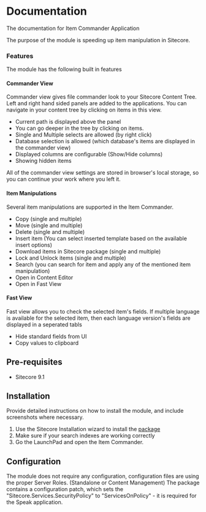 # Documentation

The documentation for Item Commander Application

The purpose of the module is speeding up item manipulation in Sitecore.

### Features
The module has the following built in features

#### Commander View
Commander view gives file commander look to your Sitecore Content Tree. Left and right hand sided panels are added to the applications. 
You can navigate in your content tree by clicking on items in this view. 
- Current path is displayed above the panel
- You can go deeper in the tree by clicking on items.
- Single and Multiple selects are allowed (by right click)
- Database selection is allowed (which database's items are displayed in the commander view)
- Displayed columns are configurable (Show/Hide columns)
- Showing hidden items

All of the commander view settings are stored in browser's local storage, so you can continue your work where you left it. 

#### Item Manipulations
Several item manipulations are supported in the Item Commander.
- Copy (single and multiple)
- Move (single and multiple)
- Delete (single and multiple)
- Insert item (You can select inserted template based on the available insert options)
- Download items in Sitecore package (single and multiple)
- Lock and Unlock items (single and multiple)
- Search (you can search for item and apply any of the mentioned item manipulation)
- Open in Content Editor
- Open in Fast View


#### Fast View
Fast view allows you to check the selected item's fields. If multiple language is available for the selected item, then each language version's fields are displayed in a seperated tabls
- Hide standard fields from UI
- Copy values to clipboard

## Pre-requisites

- Sitecore 9.1

## Installation

Provide detailed instructions on how to install the module, and include screenshots where necessary.

1. Use the Sitecore Installation wizard to install the [package](sc.package/ContentEditorToolbox.zip)
2. Make sure if your search indexes are working correctly
3. Go the LaunchPad and open the Item Commander.

## Configuration

The module does not require any configuration, configuration files are using the proper Server Roles. (Standalone or Content Management)
The package contains a configuration patch, which   sets the "Sitecore.Services.SecurityPolicy" to "ServicesOnPolicy" - it is required for the Speak application.



